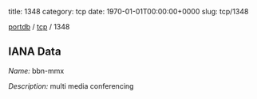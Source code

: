 title: 1348
category: tcp
date: 1970-01-01T00:00:00+0000
slug: tcp/1348

[portdb](/) / [tcp](/category/tcp.html) / 1348


## IANA Data

_Name:_ bbn-mmx

_Description:_ multi media conferencing

